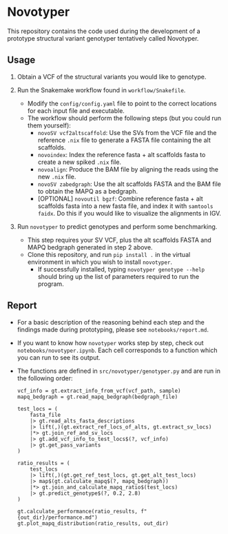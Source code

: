 # Novotyper

This repository contains the code used during the development of a prototype structural variant genotyper tentatively called Novotyper.

## Usage

1. Obtain a VCF of the structural variants you would like to genotype.

2. Run the Snakemake workflow found in `workflow/Snakefile`.
    - Modify the `config/config.yaml` file to point to the correct locations for each input file and executable.
    - The workflow should perform the following steps (but you could run them yourself):
        - `novoSV vcf2altscaffold`: Use the SVs from the VCF file and the reference `.nix` file to generate a FASTA file containing the alt scaffolds.
        - `novoindex`: Index the reference fasta + alt scaffolds fasta to create a new spiked `.nix` file.
        - `novoalign`: Produce the BAM file by aligning the reads using the new `.nix` file.
        - `novoSV zabedgraph`: Use the alt scaffolds FASTA and the BAM file to obtain the MAPQ as a bedgraph.
        - [OPTIONAL] `novoutil bgzf`: Combine reference fasta + alt scaffolds fasta into a new fasta file, and index it with `samtools faidx`. Do this if you would like to visualize the alignments in IGV.

3. Run `novotyper` to predict genotypes and perform some benchmarking.
    - This step requires your SV VCF, plus the alt scaffolds FASTA and MAPQ bedgraph generated in step 2 above.
    - Clone this repository, and run `pip install .` in the virtual environment in which you wish to install `novotyper`.
      - If successfully installed, typing `novotyper genotype --help` should bring up the list of parameters required to run the program.

## Report

- For a basic description of the reasoning behind each step and the findings made during prototyping, please see `notebooks/report.md`.
- If you want to know how `novotyper` works step by step, check out `notebooks/novotyper.ipynb`. Each cell corresponds to a function which you can run to see its output.
- The functions are defined in `src/novotyper/genotyper.py` and are run in the following order:

    ```coconut
    vcf_info = gt.extract_info_from_vcf(vcf_path, sample)
    mapq_bedgraph = gt.read_mapq_bedgraph(bedgraph_file)

    test_locs = (
        fasta_file
        |> gt.read_alts_fasta_descriptions
        |> lift(,)(gt.extract_ref_locs_of_alts, gt.extract_sv_locs)
        |*> gt.join_ref_and_sv_locs
        |> gt.add_vcf_info_to_test_locs$(?, vcf_info)
        |> gt.get_pass_variants
    )

    ratio_results = (
        test_locs
        |> lift(,)(gt.get_ref_test_locs, gt.get_alt_test_locs)
        |> map$(gt.calculate_mapq$(?, mapq_bedgraph))
        |*> gt.join_and_calculate_mapq_ratio$(test_locs)
        |> gt.predict_genotype$(?, 0.2, 2.8)
    )

    gt.calculate_performance(ratio_results, f"{out_dir}/performance.md")
    gt.plot_mapq_distribution(ratio_results, out_dir)
    ```

